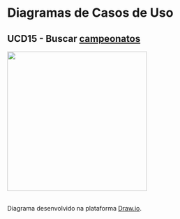 # Diagramas de Casos de Uso

## UCD15 - Buscar <a href="../../lexico/#campeonato">campeonatos</a>

<div class="toolgrid">
	<div>
        <img height="320px" src="../imagens/buscar_campeonato.png"> 
    </div>
</div>

</br>
<p align="justify">Diagrama desenvolvido na plataforma <a href = "https://app.diagrams.net/">Draw.io</a>.</p>